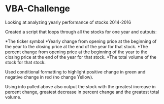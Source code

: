 # VBA-Challenge


Looking at analyzing yearly performance of stocks 2014-2016

Created a script that loops through all the stocks for one year and outputs:

*The ticker symbol
*Yearly change from opening price at the beginning of the year to the closing price at the end of the year for that stock.
*The percent change from opening price at the beginning of the year to the closing price at the end of the year for that stock.
*The total volume of the stock for that stock.

Used conditional formatting to highlight positive change in green and negative change in red (no change Yellow).

Using info pulled above also output the stock with the greatest increase in percent change, greatest decrease in percent change and the greatest total volume.
